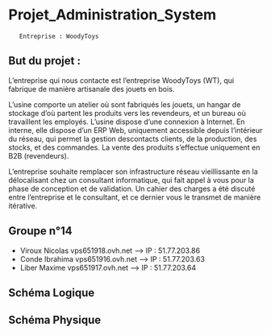 # Projet_Administration_System


       Entreprise : WoodyToys


## But du projet :

L’entreprise qui nous contacte est l’entreprise WoodyToys (WT), qui fabrique de manière artisanale des jouets en bois.

L’usine comporte un atelier où sont fabriqués les jouets, un hangar de stockage d’où partent les produits vers les revendeurs, et un bureau où travaillent les employés. L’usine dispose d’une connexion à Internet. En interne, elle dispose d’un ERP Web, uniquement accessible depuis l’intérieur du réseau, qui permet la gestion descontacts clients, de la production, des stocks, et des commandes. La vente des produits s’effectue uniquement en B2B (revendeurs).

L’entreprise souhaite remplacer son infrastructure réseau vieillissante en la délocalisant chez un consultant informatique, qui fait appel à vous pour la phase de conception et de validation. Un cahier des charges a été discuté entre l’entreprise et le consultant, et ce dernier vous le transmet de manière itérative.

## Groupe n°14

* Viroux Nicolas vps651918.ovh.net --> IP : 51.77.203.86 
* Conde Ibrahima vps651916.ovh.net --> IP : 51.77.203.63
* Liber Maxime vps651917.ovh.net --> IP : 51.77.203.64


## Schéma Logique


## Schéma Physique
